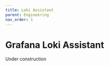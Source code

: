 ```yaml
---
title: Loki Assistant
parent: Engineering
nav_order: 1
---
```


# Grafana Loki Assistant

Under construction